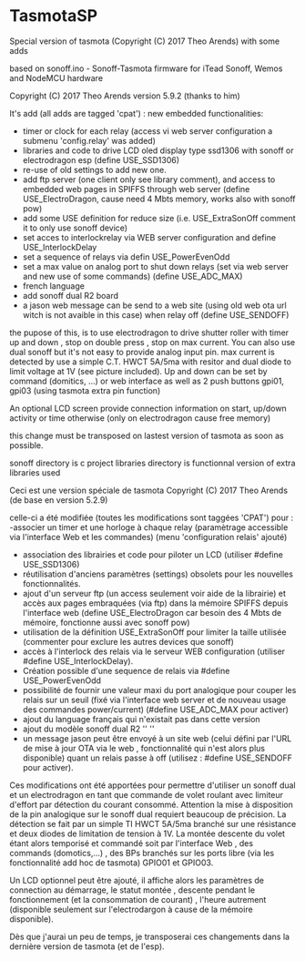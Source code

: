 # TasmotaSP
Special version of tasmota (Copyright (C) 2017  Theo Arends) with some adds

based on  sonoff.ino - Sonoff-Tasmota firmware for iTead Sonoff, Wemos and NodeMCU hardware

  Copyright (C) 2017  Theo Arends version 5.9.2 (thanks to him)
  
  It's add (all adds are tagged 'cpat') :
  new embedded functionalities:
  - timer or clock for each relay (access vi web server configuration a submenu 'config.relay' was added)
  - libraries and code to drive LCD oled display type ssd1306 with sonoff or electrodragon esp (define USE_SSD1306)
  - re-use of old settings to add new one.
  - add ftp server (one client only see library comment),  and access to embedded web pages in SPIFFS through web server (define USE_ElectroDragon, cause need 4 Mbts memory, works also with sonoff pow)
  - add some USE definition for reduce size (i.e. USE_ExtraSonOff comment it to only use sonoff device)
  - set acces to interlockrelay via WEB server configuration and define USE_InterlockDelay
  - set a sequence of relays via defin USE_PowerEvenOdd
  - set a max value on analog port to shut down relays (set via web server and new use of some commands) (define USE_ADC_MAX)	
  - french language 
  - add sonoff dual R2 board
  - a jason web message can be send to a web site (using old web ota url witch is not avaible in this case) when relay off (define        USE_SENDOFF)
  
  the pupose of this,  is to use electrodragon to drive shutter roller with timer up and down , stop on double press , stop on max current.
  You can also use dual sonoff but it's not easy to provide analog input pin.
  max current is detected by use a simple C.T. HWCT 5A/5ma with resitor and dual diode to limit voltage at 1V (see picture included).
  Up and down can be set by command (domitics, ...) or web interface as well as 2 push buttons gpi01, gpi03 (using tasmota extra pin function)
 
 An optional LCD screen provide connection information on start, up/down activity or time otherwise (only on electrodragon cause free memory)
  
  this change must be transposed on lastest version of tasmota as soon as possible.
  
sonoff directory is c project
libraries directory is functionnal version of extra libraries used

Ceci est une version spéciale de tasmota Copyright (C) 2017  Theo Arends (de base en version 5.2.9)

celle-ci a été modifiée (toutes les modifications sont taggées 'CPAT') pour :
  -associer un timer et une horloge à chaque relay (paramètrage accessible via l'interface Web et les commandes) (menu 'configuration relais' ajouté)
  - association des librairies et code pour piloter un LCD (utiliser  #define USE_SSD1306)
  - réutilisation d'anciens paramètres (settings) obsolets pour les nouvelles fonctionnalités.
  - ajout d'un serveur ftp (un access seulement voir aide de la librairie)  et accès aux pages embraquées (via ftp) dans la mémoire SPIFFS depuis l'interface web (define USE_ElectroDragon car besoin des 4 Mbts de mémoire, fonctionne aussi avec sonoff pow)
  - utilisation de la définition USE_ExtraSonOff pour limiter la taille utilisée (commenter pour exclure les autres devices que sonoff)
  - accès à l'interlock des relais via le serveur WEB configuration (utiliser #define USE_InterlockDelay).
  - Création possible d'une sequence de relais  via #define USE_PowerEvenOdd
  - possibilité de fournir une valeur maxi du port analogique pour couper les relais sur un seuil (fixé via l'interface web server et de nouveau usage des commandes power/current) (#define USE_ADC_MAX pour activer)	
  - ajout du language français qui n'existait pas dans cette version 
  - ajout du modèle sonoff dual R2 ''                          ''
  - un message jason peut être envoyé à un site web  (celui défini par l'URL de mise à jour OTA via le web , fonctionnalité qui n'est alors plus disponible) quant un relais passe à off (utilisez : #define  USE_SENDOFF pour activer).
  
  Ces modifications ont été apportées pour permettre d'utiliser un sonoff dual et un electrodragon en tant que commande de volet roulant avec limiteur d'effort par détection du courant consommé.
  Attention la mise à disposition de la pin analogique sur le sonoff dual requiert beaucoup de précision.
  La détection se fait par un simple TI HWCT 5A/5ma branché sur une résistance et deux diodes de limitation de tension à 1V.
  La montée descente du volet étant alors temporisé et commandé soit par l'interface Web , des commands (domotics,...) , des BPs branchés sur les ports libre (via les fonctionnalité add hoc de tasmota) GPIO01 et GPIO03.
  
  Un LCD optionnel peut être ajouté, il affiche alors les paramètres de connection au démarrage, le statut montée , descente pendant le fonctionnement (et la consommation de courant) , l'heure autrement (disponible seulement sur l'electrodargon à cause de la mémoire disponible).
  
  Dès que j'aurai un peu de temps, je transposerai ces changements dans la dernière version de tasmota (et de l'esp).

